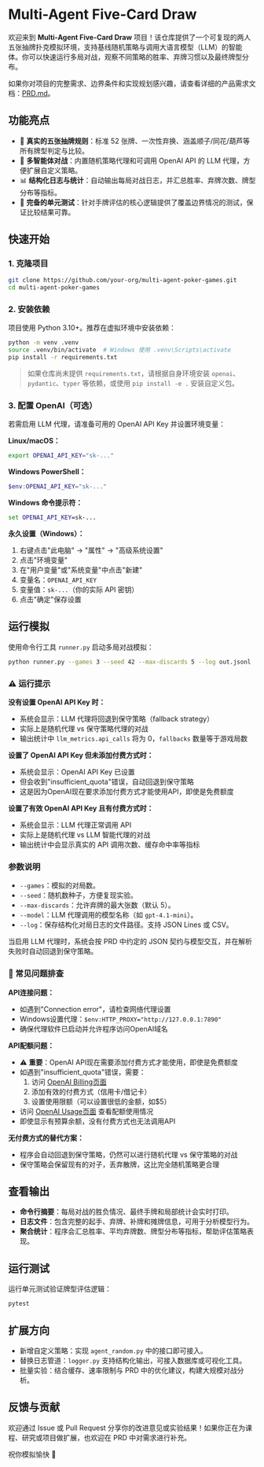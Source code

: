 # Multi-Agent Five-Card Draw

欢迎来到 **Multi-Agent Five-Card Draw** 项目！该仓库提供了一个可复现的两人五张抽牌扑克模拟环境，支持基线随机策略与调用大语言模型（LLM）的智能体。你可以快速运行多局对战，观察不同策略的胜率、弃牌习惯以及最终牌型分布。

如果你对项目的完整需求、边界条件和实现规划感兴趣，请查看详细的产品需求文档：[PRD.md](./PRD.md)。

## 功能亮点

- 🎴 **真实的五张抽牌规则**：标准 52 张牌、一次性弃换、涵盖顺子/同花/葫芦等所有牌型判定与比较。
- 🤖 **多智能体对战**：内置随机策略代理和可调用 OpenAI API 的 LLM 代理，方便扩展自定义策略。
- 📊 **结构化日志与统计**：自动输出每局对战日志，并汇总胜率、弃牌次数、牌型分布等指标。
- 🧪 **完备的单元测试**：针对手牌评估的核心逻辑提供了覆盖边界情况的测试，保证比较结果可靠。

## 快速开始

### 1. 克隆项目

```bash
git clone https://github.com/your-org/multi-agent-poker-games.git
cd multi-agent-poker-games
```

### 2. 安装依赖

项目使用 Python 3.10+。推荐在虚拟环境中安装依赖：

```bash
python -m venv .venv
source .venv/bin/activate  # Windows 使用 .venv\Scripts\activate
pip install -r requirements.txt
```

> 如果仓库尚未提供 `requirements.txt`，请根据自身环境安装 `openai`、`pydantic`、`typer` 等依赖，或使用 `pip install -e .` 安装自定义包。

### 3. 配置 OpenAI（可选）

若需启用 LLM 代理，请准备可用的 OpenAI API Key 并设置环境变量：

**Linux/macOS：**

```bash
export OPENAI_API_KEY="sk-..."
```

**Windows PowerShell：**

```powershell
$env:OPENAI_API_KEY="sk-..."
```

**Windows 命令提示符：**

```cmd
set OPENAI_API_KEY=sk-...
```

**永久设置（Windows）：**

1. 右键点击"此电脑" → "属性" → "高级系统设置"
2. 点击"环境变量"
3. 在"用户变量"或"系统变量"中点击"新建"
4. 变量名：`OPENAI_API_KEY`
5. 变量值：`sk-...`（你的实际 API 密钥）
6. 点击"确定"保存设置

## 运行模拟

使用命令行工具 `runner.py` 启动多局对战模拟：

```bash
python runner.py --games 3 --seed 42 --max-discards 5 --log out.jsonl
```

### ⚠️ 运行提示

**没有设置 OpenAI API Key 时：**

- 系统会显示：LLM 代理将回退到保守策略（fallback strategy）
- 实际上是随机代理 vs 保守策略代理的对战
- 输出统计中 `llm_metrics.api_calls` 将为 0，`fallbacks` 数量等于游戏局数

**设置了 OpenAI API Key 但未添加付费方式时：**

- 系统会显示：OpenAI API Key 已设置
- 但会收到"insufficient_quota"错误，自动回退到保守策略
- 这是因为OpenAI现在要求添加付费方式才能使用API，即使是免费额度

**设置了有效 OpenAI API Key 且有付费方式时：**

- 系统会显示：LLM 代理正常调用 API
- 实际上是随机代理 vs LLM 智能代理的对战
- 输出统计中会显示真实的 API 调用次数、缓存命中率等指标

### 参数说明

- `--games`：模拟的对局数。
- `--seed`：随机数种子，方便复现实验。
- `--max-discards`：允许弃牌的最大张数（默认 5）。
- `--model`：LLM 代理调用的模型名称（如 `gpt-4.1-mini`）。
- `--log`：保存结构化对局日志的文件路径。支持 JSON Lines 或 CSV。

当启用 LLM 代理时，系统会按 PRD 中约定的 JSON 契约与模型交互，并在解析失败时自动回退到保守策略。

### 🔧 常见问题排查

**API连接问题：**
- 如遇到"Connection error"，请检查网络代理设置
- Windows设置代理：`$env:HTTP_PROXY="http://127.0.0.1:7890"`
- 确保代理软件已启动并允许程序访问OpenAI域名

**API配额问题：**
- ⚠️ **重要**：OpenAI API现在需要添加付费方式才能使用，即使是免费额度
- 如遇到"insufficient_quota"错误，需要：
  1. 访问 [OpenAI Billing页面](https://platform.openai.com/account/billing/overview)
  2. 添加有效的付费方式（信用卡/借记卡）
  3. 设置使用限额（可以设置很低的金额，如$5）
- 访问 [OpenAI Usage页面](https://platform.openai.com/usage) 查看配额使用情况
- 即使显示有预算余额，没有付费方式也无法调用API

**无付费方式的替代方案：**
- 程序会自动回退到保守策略，仍然可以进行随机代理 vs 保守策略的对战
- 保守策略会保留现有的对子，丢弃散牌，这比完全随机策略更合理

## 查看输出

- **命令行摘要**：每局对战的胜负情况、最终手牌和局部统计会实时打印。
- **日志文件**：包含完整的起手、弃牌、补牌和摊牌信息，可用于分析模型行为。
- **聚合统计**：程序会汇总胜率、平均弃牌数、牌型分布等指标，帮助评估策略表现。

## 运行测试

运行单元测试验证牌型评估逻辑：

```bash
pytest
```

## 扩展方向

- 新增自定义策略：实现 `agent_random.py` 中的接口即可接入。
- 替换日志管道：`logger.py` 支持结构化输出，可接入数据库或可视化工具。
- 批量实验：结合缓存、速率限制与 PRD 中的优化建议，构建大规模对战分析。

## 反馈与贡献

欢迎通过 Issue 或 Pull Request 分享你的改进意见或实验结果！如果你正在为课程、研究或项目做扩展，也欢迎在 PRD 中对需求进行补充。

祝你模拟愉快 🎲
